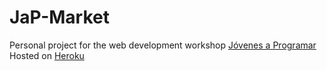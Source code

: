 # JaP-Market

Personal project for the web development workshop [Jóvenes a Programar](https://jovenesaprogramar.edu.uy)
Hosted on [Heroku](https://japmarket-ht.herokuapp.com/)

